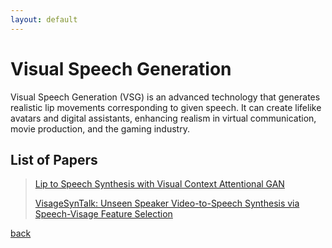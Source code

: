 ```yaml
---
layout: default
---
```


# Visual Speech Generation

Visual Speech Generation (VSG) is an advanced technology that generates realistic lip movements corresponding to given speech. It can create lifelike avatars and digital assistants, enhancing realism in virtual communication, movie production, and the gaming industry.

## List of Papers

> [Lip to Speech Synthesis with Visual Context Attentional GAN](https://arxiv.org/abs/2204.01726)
> 
> [VisageSynTalk: Unseen Speaker Video-to-Speech Synthesis via Speech-Visage Feature Selection](https://arxiv.org/abs/2206.07458)
>


[back](../index.html)
